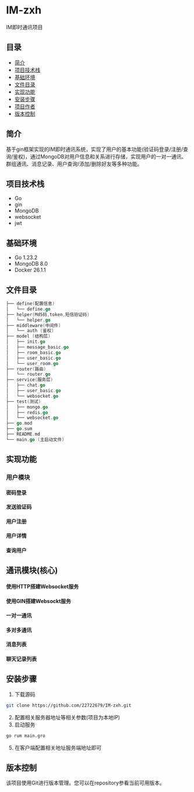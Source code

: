 # IM-zxh
IM即时通讯项目

## 目录
 - [简介](#简介)
 - [项目技术栈](#项目技术栈)
 - [基础环境](#基础环境)
 - [文件目录](#文件目录)
 - [实现功能](#实现功能)
 - [安装步骤](#安装步骤)
 - [项目作者](项目作者)
 - [版本控制](版本控制)
## 简介
  基于gin框架实现的IM即时通讯系统，实现了用户的基本功能(验证码登录/注册/查询/鉴权)，通过MongoDB对用户信息和关系进行存储，实现用户的一对一通讯、群组通讯、消息记录、用户查询/添加/删除好友等多种功能。
## 项目技术栈
 - Go
 - gin
 - MongoDB
 - websocket
 - jwt
## 基础环境
  - Go 1.23.2
  - MongoDB 8.0
  - Docker 26.1.1
## 文件目录
```go
├── define(配置信息)
│   └── define.go
├── helper(Md5码,token,短信验证码)
│   └── helper.go
├── middleware(中间件)
│   └── auth (鉴权)
├── model (结构层)
│   ├── init.go
│   ├── message_basic.go
│   ├── room_basic.go
│   ├── user_basic.go
│   └── user_room.go
├── router(路由)
│   └── router.go
├── service(服务层)
│   ├── chat.go
│   ├── user_basic.go
│   └── websocket.go
├── test(测试)
│   ├── mongo.go
│   ├── redis.go
│   └── websocket.go
├── go.mod
├── go.sum
├── README.md
└── main.go (主启动文件)
```
## 实现功能
### 用户模块
#### 密码登录
#### 发送验证码
#### 用户注册
#### 用户详情
#### 查询用户
## 通讯模块(核心)
#### 使用HTTP搭建Websocket服务
#### 使用GIN搭建Websockt服务
#### 一对一通讯
#### 多对多通讯
#### 消息列表
####  聊天记录列表

## 安装步骤
1. 下载源码
```sh
git clone https://github.com/22722679/IM-zxh.git
```
2. 配置相关服务器地址等相关参数(项目为本地IP)
3. 启动服务
```sh
go rum main.gro
```
5. 在客户端配置相关地址服务端地址即可
## 版本控制
该项目使用Git进行版本管理。您可以在repository参看当前可用版本。



